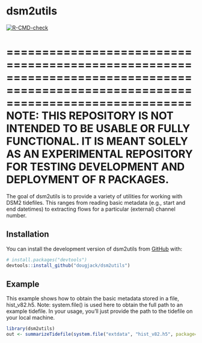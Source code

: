
<!-- README.md is generated from README.Rmd. Please edit that file -->

# dsm2utils

<!-- badges: start -->

[![R-CMD-check](https://github.com/dougjack/dsm2utils/actions/workflows/R-CMD-check.yaml/badge.svg)](https://github.com/dougjack/dsm2utils/actions/workflows/R-CMD-check.yaml)
<!-- badges: end -->

==================================================================================================================================
NOTE: THIS REPOSITORY IS NOT INTENDED TO BE USABLE OR FULLY FUNCTIONAL. IT IS MEANT SOLELY AS AN EXPERIMENTAL REPOSITORY FOR TESTING DEVELOPMENT AND DEPLOYMENT OF R PACKAGES.
==================================================================================================================================
The goal of dsm2utils is to provide a variety of utilities for working
with DSM2 tidefiles. This ranges from reading basic metadata (e.g.,
start and end datetimes) to extracting flows for a particular (external)
channel number.

## Installation

You can install the development version of dsm2utils from
[GitHub](https://github.com/) with:

``` r
# install.packages("devtools")
devtools::install_github("dougjack/dsm2utils")
```

## Example

This example shows how to obtain the basic metadata stored in a file,
hist_v82.h5. Note: system.file() is used here to obtain the full path to
an example tidefile. In your usage, you’ll just provide the path to the
tidefile on your local machine.

``` r
library(dsm2utils)
out <- summarizeTidefile(system.file("extdata", "hist_v82.h5", package="dsm2utils", mustWork=TRUE))
```
